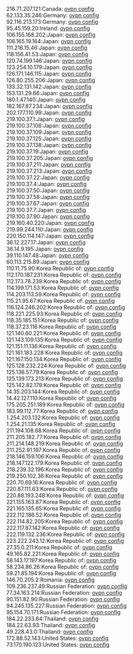 216.71.207.121:Canada: [ovpn config](vpn/216_71_207_121.ovpn)  
62.133.35.246:Germany: [ovpn config](vpn/62_133_35_246.ovpn)  
92.116.213.173:Germany: [ovpn config](vpn/92_116_213_173.ovpn)  
95.45.159.20:Ireland: [ovpn config](vpn/95_45_159_20.ovpn)  
106.155.168.202:Japan: [ovpn config](vpn/106_155_168_202.ovpn)  
106.165.19.164:Japan: [ovpn config](vpn/106_165_19_164.ovpn)  
111.216.15.46:Japan: [ovpn config](vpn/111_216_15_46.ovpn)  
118.156.41.53:Japan: [ovpn config](vpn/118_156_41_53.ovpn)  
120.74.199.146:Japan: [ovpn config](vpn/120_74_199_146.ovpn)  
123.254.10.179:Japan: [ovpn config](vpn/123_254_10_179.ovpn)  
126.171.146.115:Japan: [ovpn config](vpn/126_171_146_115.ovpn)  
126.80.255.206:Japan: [ovpn config](vpn/126_80_255_206.ovpn)  
133.32.131.142:Japan: [ovpn config](vpn/133_32_131_142.ovpn)  
153.131.29.66:Japan: [ovpn config](vpn/153_131_29_66.ovpn)  
180.1.47.140:Japan: [ovpn config](vpn/180_1_47_140.ovpn)  
182.167.87.234:Japan: [ovpn config](vpn/182_167_87_234.ovpn)  
202.177.110.99:Japan: [ovpn config](vpn/202_177_110_99.ovpn)  
219.100.37.1:Japan: [ovpn config](vpn/219_100_37_1.ovpn)  
219.100.37.108:Japan: [ovpn config](vpn/219_100_37_108.ovpn)  
219.100.37.109:Japan: [ovpn config](vpn/219_100_37_109.ovpn)  
219.100.37.125:Japan: [ovpn config](vpn/219_100_37_125.ovpn)  
219.100.37.138:Japan: [ovpn config](vpn/219_100_37_138.ovpn)  
219.100.37.19:Japan: [ovpn config](vpn/219_100_37_19.ovpn)  
219.100.37.205:Japan: [ovpn config](vpn/219_100_37_205.ovpn)  
219.100.37.211:Japan: [ovpn config](vpn/219_100_37_211.ovpn)  
219.100.37.213:Japan: [ovpn config](vpn/219_100_37_213.ovpn)  
219.100.37.22:Japan: [ovpn config](vpn/219_100_37_22.ovpn)  
219.100.37.4:Japan: [ovpn config](vpn/219_100_37_4.ovpn)  
219.100.37.50:Japan: [ovpn config](vpn/219_100_37_50.ovpn)  
219.100.37.58:Japan: [ovpn config](vpn/219_100_37_58.ovpn)  
219.100.37.67:Japan: [ovpn config](vpn/219_100_37_67.ovpn)  
219.100.37.7:Japan: [ovpn config](vpn/219_100_37_7.ovpn)  
219.100.37.90:Japan: [ovpn config](vpn/219_100_37_90.ovpn)  
219.160.40.220:Japan: [ovpn config](vpn/219_160_40_220.ovpn)  
219.99.244.110:Japan: [ovpn config](vpn/219_99_244_110.ovpn)  
220.150.114.147:Japan: [ovpn config](vpn/220_150_114_147.ovpn)  
36.12.227.17:Japan: [ovpn config](vpn/36_12_227_17.ovpn)  
36.14.9.195:Japan: [ovpn config](vpn/36_14_9_195.ovpn)  
39.110.147.48:Japan: [ovpn config](vpn/39_110_147_48.ovpn)  
60.113.215.89:Japan: [ovpn config](vpn/60_113_215_89.ovpn)  
110.11.75.90:Korea Republic of: [ovpn config](vpn/110_11_75_90.ovpn)  
112.170.187.231:Korea Republic of: [ovpn config](vpn/112_170_187_231.ovpn)  
112.173.78.239:Korea Republic of: [ovpn config](vpn/112_173_78_239.ovpn)  
114.199.171.53:Korea Republic of: [ovpn config](vpn/114_199_171_53.ovpn)  
114.203.113.59:Korea Republic of: [ovpn config](vpn/114_203_113_59.ovpn)  
115.21.95.67:Korea Republic of: [ovpn config](vpn/115_21_95_67.ovpn)  
116.124.246.202:Korea Republic of: [ovpn config](vpn/116_124_246_202.ovpn)  
118.221.225.93:Korea Republic of: [ovpn config](vpn/118_221_225_93.ovpn)  
118.35.185.151:Korea Republic of: [ovpn config](vpn/118_35_185_151.ovpn)  
118.37.23.116:Korea Republic of: [ovpn config](vpn/118_37_23_116.ovpn)  
121.140.60.221:Korea Republic of: [ovpn config](vpn/121_140_60_221.ovpn)  
121.143.109.135:Korea Republic of: [ovpn config](vpn/121_143_109_135.ovpn)  
121.151.11.136:Korea Republic of: [ovpn config](vpn/121_151_11_136.ovpn)  
121.161.183.228:Korea Republic of: [ovpn config](vpn/121_161_183_228.ovpn)  
121.167.150.134:Korea Republic of: [ovpn config](vpn/121_167_150_134.ovpn)  
125.128.232.224:Korea Republic of: [ovpn config](vpn/125_128_232_224.ovpn)  
125.136.57.79:Korea Republic of: [ovpn config](vpn/125_136_57_79.ovpn)  
125.139.173.213:Korea Republic of: [ovpn config](vpn/125_139_173_213.ovpn)  
125.142.82.179:Korea Republic of: [ovpn config](vpn/125_142_82_179.ovpn)  
14.35.203.144:Korea Republic of: [ovpn config](vpn/14_35_203_144.ovpn)  
14.42.127.110:Korea Republic of: [ovpn config](vpn/14_42_127_110.ovpn)  
175.205.251.189:Korea Republic of: [ovpn config](vpn/175_205_251_189.ovpn)  
183.99.112.77:Korea Republic of: [ovpn config](vpn/183_99_112_77.ovpn)  
1.254.203.132:Korea Republic of: [ovpn config](vpn/1_254_203_132.ovpn)  
1.254.21.135:Korea Republic of: [ovpn config](vpn/1_254_21_135.ovpn)  
211.194.108.68:Korea Republic of: [ovpn config](vpn/211_194_108_68.ovpn)  
211.205.182.77:Korea Republic of: [ovpn config](vpn/211_205_182_77.ovpn)  
211.214.148.219:Korea Republic of: [ovpn config](vpn/211_214_148_219.ovpn)  
211.252.91.197:Korea Republic of: [ovpn config](vpn/211_252_91_197.ovpn)  
218.146.159.106:Korea Republic of: [ovpn config](vpn/218_146_159_106.ovpn)  
218.147.122.179:Korea Republic of: [ovpn config](vpn/218_147_122_179.ovpn)  
218.239.32.196:Korea Republic of: [ovpn config](vpn/218_239_32_196.ovpn)  
219.250.102.36:Korea Republic of: [ovpn config](vpn/219_250_102_36.ovpn)  
220.70.69.16:Korea Republic of: [ovpn config](vpn/220_70_69_16.ovpn)  
220.87.111.63:Korea Republic of: [ovpn config](vpn/220_87_111_63.ovpn)  
220.88.193.248:Korea Republic of: [ovpn config](vpn/220_88_193_248.ovpn)  
221.155.163.87:Korea Republic of: [ovpn config](vpn/221_155_163_87.ovpn)  
221.165.135.65:Korea Republic of: [ovpn config](vpn/221_165_135_65.ovpn)  
222.112.186.52:Korea Republic of: [ovpn config](vpn/222_112_186_52.ovpn)  
222.114.82.205:Korea Republic of: [ovpn config](vpn/222_114_82_205.ovpn)  
222.117.87.142:Korea Republic of: [ovpn config](vpn/222_117_87_142.ovpn)  
222.119.132.236:Korea Republic of: [ovpn config](vpn/222_119_132_236.ovpn)  
223.222.243.12:Korea Republic of: [ovpn config](vpn/223_222_243_12.ovpn)  
27.35.0.211:Korea Republic of: [ovpn config](vpn/27_35_0_211.ovpn)  
49.165.82.221:Korea Republic of: [ovpn config](vpn/49_165_82_221.ovpn)  
58.143.17.197:Korea Republic of: [ovpn config](vpn/58_143_17_197.ovpn)  
58.234.86.26:Korea Republic of: [ovpn config](vpn/58_234_86_26.ovpn)  
59.21.85.194:Korea Republic of: [ovpn config](vpn/59_21_85_194.ovpn)  
146.70.205.2:Romania: [ovpn config](vpn/146_70_205_2.ovpn)  
109.236.237.49:Russian Federation: [ovpn config](vpn/109_236_237_49.ovpn)  
77.34.163.214:Russian Federation: [ovpn config](vpn/77_34_163_214.ovpn)  
90.151.82.90:Russian Federation: [ovpn config](vpn/90_151_82_90.ovpn)  
94.245.135.227:Russian Federation: [ovpn config](vpn/94_245_135_227.ovpn)  
95.154.70.171:Russian Federation: [ovpn config](vpn/95_154_70_171.ovpn)  
184.22.233.64:Thailand: [ovpn config](vpn/184_22_233_64.ovpn)  
184.22.63.93:Thailand: [ovpn config](vpn/184_22_63_93.ovpn)  
49.228.43.0:Thailand: [ovpn config](vpn/49_228_43_0.ovpn)  
172.88.52.143:United States: [ovpn config](vpn/172_88_52_143.ovpn)  
73.170.190.123:United States: [ovpn config](vpn/73_170_190_123.ovpn)  
